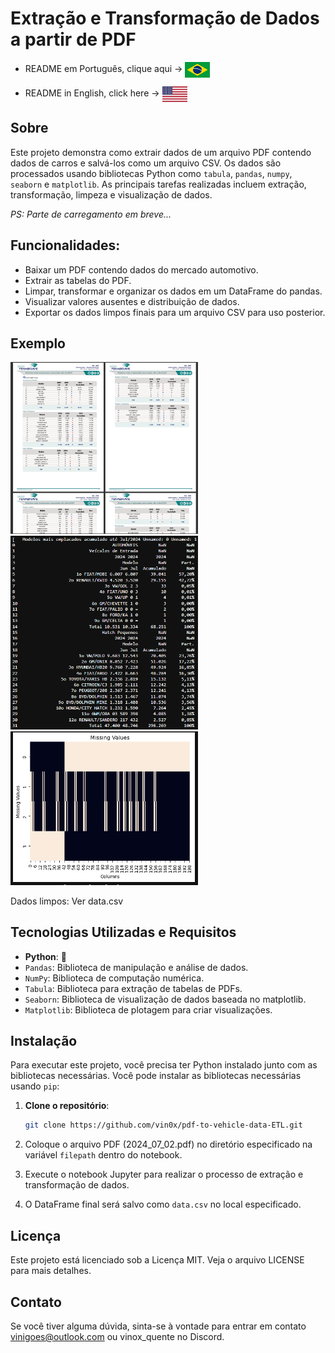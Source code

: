 # Extração e Transformação de Dados a partir de PDF
- README em Português, clique aqui -> [<img align="center" alt="vin0x-brasil" height="25" width="40" src="https://github.com/hampusborgos/country-flags/blob/main/png250px/br.png">](https://github.com/vin0x/pdf-vehicle-data-ETL/blob/main/README-pt_br.md)

- README in English, click here -> [<img align="center" alt="vin0x-windows" height="25" width="40" src="https://github.com/hampusborgos/country-flags/blob/main/png250px/us.png">](https://github.com/vin0x/pdf-vehicle-data-ETL/blob/main/README.md)

## Sobre

Este projeto demonstra como extrair dados de um arquivo PDF contendo dados de carros e salvá-los como um arquivo CSV. Os dados são processados usando bibliotecas Python como `tabula`, `pandas`, `numpy`, `seaborn` e `matplotlib`. As principais tarefas realizadas incluem extração, transformação, limpeza e visualização de dados.

_PS: Parte de carregamento em breve..._

## Funcionalidades:

- Baixar um PDF contendo dados do mercado automotivo.
- Extrair as tabelas do PDF.
- Limpar, transformar e organizar os dados em um DataFrame do pandas.
- Visualizar valores ausentes e distribuição de dados.
- Exportar os dados limpos finais para um arquivo CSV para uso posterior.

## Exemplo
  <img src="images/Capture0.PNG" width="300" />
  <img src="images/Capture1.PNG" width="300" />
  <img src="images/Capture2.PNG" width="300" />

  Dados limpos: Ver data.csv

## Tecnologias Utilizadas e Requisitos

- **Python**: 🐍
- `Pandas`: Biblioteca de manipulação e análise de dados.
- `NumPy`: Biblioteca de computação numérica.
- `Tabula`: Biblioteca para extração de tabelas de PDFs.
- `Seaborn`: Biblioteca de visualização de dados baseada no matplotlib.
- `Matplotlib`: Biblioteca de plotagem para criar visualizações.

## Instalação

Para executar este projeto, você precisa ter Python instalado junto com as bibliotecas necessárias. Você pode instalar as bibliotecas necessárias usando `pip`:

1. **Clone o repositório**:
   ```bash
   git clone https://github.com/vin0x/pdf-to-vehicle-data-ETL.git
   
2. Coloque o arquivo PDF (2024_07_02.pdf) no diretório especificado na variável `filepath` dentro do notebook.

3. Execute o notebook Jupyter para realizar o processo de extração e transformação de dados.

4. O DataFrame final será salvo como `data.csv` no local especificado.

## Licença

Este projeto está licenciado sob a Licença MIT. Veja o arquivo LICENSE para mais detalhes.

## Contato

Se você tiver alguma dúvida, sinta-se à vontade para entrar em contato vinigoes@outlook.com ou vinox_quente no Discord.
